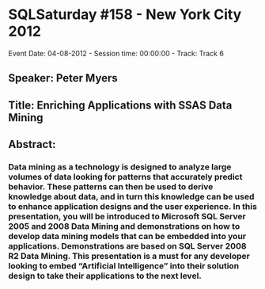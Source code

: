 # SQLSaturday #158 - New York City 2012
Event Date: 04-08-2012 - Session time: 00:00:00 - Track: Track 6
## Speaker: Peter Myers
## Title: Enriching Applications with SSAS Data Mining
## Abstract:
### Data mining as a technology is designed to analyze large volumes of data looking for patterns that accurately predict behavior. These patterns can then be used to derive knowledge about data, and in turn this knowledge can be used to enhance application designs and the user experience. In this presentation, you will be introduced to Microsoft SQL Server 2005 and 2008 Data Mining and demonstrations on how to develop data mining models that can be embedded into your applications. Demonstrations are based on SQL Server 2008 R2 Data Mining. This presentation is a must for any developer looking to embed “Artificial Intelligence” into their solution design to take their applications to the next level.

